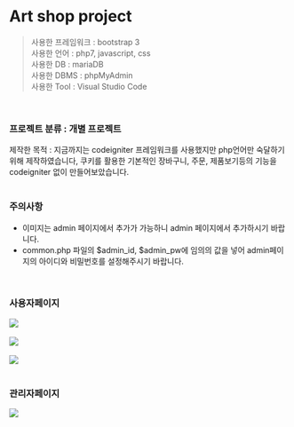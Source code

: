 # Art shop project

>사용한 프레임워크 : bootstrap 3<br>
>사용한 언어 : php7, javascript, css<br>
>사용한 DB : mariaDB<br>
>사용한 DBMS : phpMyAdmin<br>
>사용한 Tool : Visual Studio Code<br>
<br>

### 프로젝트 분류 : 개별 프로젝트
제작한 목적 : 지금까지는 codeigniter 프레임워크를 사용했지만 php언어만 숙달하기위해 제작하였습니다, 쿠키를 활용한 기본적인 장바구니, 주문, 제품보기등의 기능을 codeigniter 없이 만들어보았습니다.
<br><br>

### 주의사항
<ul>
  <li>이미지는 admin 페이지에서 추가가 가능하니 admin 페이지에서 추가하시기 바랍니다.</li>
  <li>common.php 파일의 $admin_id, $admin_pw에 임의의 값을 넣어 admin페이지의 아이디와 비밀번호를 설정해주시기 바랍니다.</li>
</ul>
<br>

### 사용자페이지
<kbd>
  <img src="https://user-images.githubusercontent.com/74585673/155821940-51dbbf26-d2d4-4de9-a3b4-bf2613ba28e2.PNG">
</kbd>
<br><br>
<kbd>
  <img src="https://user-images.githubusercontent.com/74585673/155821933-d74f6f12-870a-40cf-8fd5-58561827d67c.PNG">
</kbd>
<br><br>
<kbd>
  <img src="https://user-images.githubusercontent.com/74585673/155821944-839606e3-a023-4046-ac6d-645022cbe9a3.PNG">
</kbd>
<br><br>

### 관리자페이지
<kbd>
  <img src="https://user-images.githubusercontent.com/74585673/155822120-38f167cd-0653-43a4-ae7d-5341b4711f7a.PNG">
</kbd>
<br><br>
